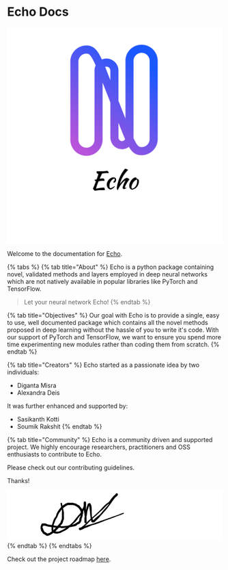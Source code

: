 # Echo Docs

![](.gitbook/assets/logo_transparent.png)

Welcome to the documentation for [Echo](https://github.com/digantamisra98/Echo).

{% tabs %}
{% tab title="About" %}
Echo is a python package containing novel, validated methods and layers employed in deep neural networks which are not natively available in popular libraries like PyTorch and TensorFlow.

> Let your neural network Echo!
{% endtab %}

{% tab title="Objectives" %}
Our goal with Echo is to provide a single, easy to use, well documented package which contains all the novel methods proposed in deep learning without the hassle of you to write it's code. With our support of PyTorch and TensorFlow, we want to ensure you spend more time experimenting new modules rather than coding them from scratch. 
{% endtab %}

{% tab title="Creators" %}
Echo started as a passionate idea by two individuals:

* Diganta Misra
* Alexandra Deis

It was further enhanced and supported by:

* Sasikanth Kotti
* Soumik Rakshit
{% endtab %}

{% tab title="Community" %}
 Echo is a community driven and supported project. We highly encourage researchers, practitioners and OSS enthusiasts to contribute to Echo. 

Please check out our contributing guidelines. 



Thanks!

![Diganta](.gitbook/assets/unnamed.png)
{% endtab %}
{% endtabs %}

Check out the project roadmap [here](https://github.com/digantamisra98/Echo/projects). 

